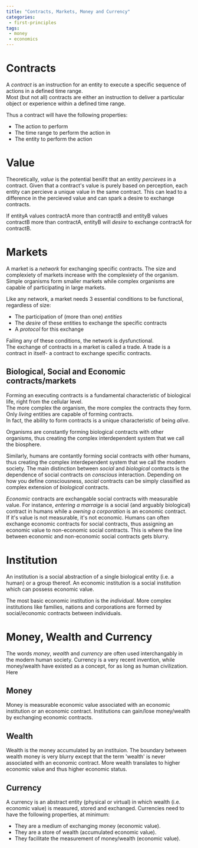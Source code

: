 ```yaml
---
title: "Contracts, Markets, Money and Currency"
categories:
 - first-principles
tags:
 - money
 - economics
---
```

# Contracts
A _contract_ is an instruction for an entity to execute a specific sequence of actions in a defined time range.  
Most (but not all) contracts are either an instruction to deliver a particular object or experience within a defined time range.

Thus a contract will have the following properties:
- The action to perform
- The time range to perform the action in 
- The entity to perform the action 


# Value   
Theoretically, _value_ is the potential benifit that an entity _percieves_ in a contract.
Given that a contract's value is purely based on perception, each entity can percieve a unique value in the same contract.
This can lead to a difference in the percieved value and can spark a desire to exchange contracts.

If entityA values contractA more than contractB and entityB values contractB more than contractA, entityB will _desire_ to exchange contractA for contractB.

# Markets
A market is a _network_ for exchanging specific contracts.
The size and complexiety of markets increase with the complexiety of the organism.
Simple organisms form smaller markets while complex organisms are capable of participating in large markets.

Like any network, a market needs 3 essential conditions to be functional, regardless of size:
- The participation of (more than one) _entities_
- The _desire_ of these entities to exchange the specific contracts
- A _protocol_ for this exchange

Failing any of these conditions, the network is dysfunctional.  
The exchange of contracts in a market is called a trade. A trade is a contract in itself- a contract to exchange specific contracts.



## Biological, Social and Economic contracts/markets

Forming an executing contracts is a fundamental characteristic of biological life, right from the cellular level.  
The more complex the organism, the more complex the contracts they form. 
Only _living_ entities are capable of forming contracts.   
In fact, the ability to form contracts is a unique characteristic of being _alive_.

Organisms are constantly forming biological contracts with other organisms, thus creating the complex interdependent system that we call the biosphere. 

Similarly, humans are contantly forming social contracts with other humans, thus creating the complex interdependent system that we call the modern society.
The main distinction between _social_ and _biological_ contracts is the dependence of social contracts on _conscious_ interaction. 
Depending on how you define consciousness, _social_ contracts can be simply classified as complex extension of _biological_ contracts.  

_Economic_ contracts are exchangable social contracts with measurable value. 
For instance, _entering a marraige_ is a social (and arguably biological) contract in humans while a _owning a corporation_ is an economic contract.  
If it's value is not measurable, it's not economic. 
Humans can often exchange economic contracts for social contracts, thus assigning an economic value to non-economic social contracts. 
This is where the line between economic and non-economic social contracts gets blurry.

# Institution
An institution is a social abstraction of a single biological entity (i.e. a human) or a group thereof.
An economic institution is a social institution which can possess economic value.

The most basic economic institution is the _individual_. 
More complex institutions like families, nations and corporations are formed by social/economic contracts between individuals. 

# Money, Wealth and Currency
The words _money_, _wealth_ and _currency_ are often used interchangably in the modern human society. 
Currency is a very recent invention, while money/wealth have existed as a concept, for as long as human civilization.  
Here

## Money
Money is measurable economic value associated with an economic institution or an economic contract.
Institutions can gain/lose money/wealth by exchanging economic contracts. 

## Wealth
Wealth is the money accumulated by an instituion. 
The boundary between wealth money is very blurry except that the term 'wealth' is never associated with an economic contract.
More wealth translates to higher economic value and thus higher economic status.

## Currency
A currency is an abstract entity (physical or virtual) in which wealth (i.e. economic value) is measured, stored and exchanged. 
Currencies need to have the following properties, at minimum:
- They are a medium of exchanging money (economic value). 
- They are a store of wealth (accumulated economic value).  
- They facilitate the measurement of money/wealth (economic value). 

